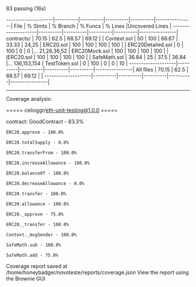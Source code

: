   83 passing (16s)

--------------------|----------|----------|----------|----------|----------------|
File                |  % Stmts | % Branch |  % Funcs |  % Lines |Uncovered Lines |
--------------------|----------|----------|----------|----------|----------------|
 contracts/         |    70.15 |     62.5 |    68.57 |    69.12 |                |
  Context.sol       |       50 |      100 |    66.67 |    33.33 |          24,25 |
  ERC20.sol         |      100 |      100 |      100 |      100 |                |
  ERC20Detailed.sol |        0 |      100 |        0 |        0 |... 21,28,36,52 |
  ERC20Mock.sol     |      100 |      100 |      100 |      100 |                |
  IERC20.sol        |      100 |      100 |      100 |      100 |                |
  SafeMath.sol      |    36.84 |       25 |     37.5 |    36.84 |... 136,153,154 |
  TestToken.sol     |        0 |      100 |        0 |        0 |             10 |
--------------------|----------|----------|----------|----------|----------------|
All files           |    70.15 |     62.5 |    68.57 |    69.12 |                |
--------------------|----------|----------|----------|----------|----------------|

------------------------------------------------------------------------------------------------------------------------------------------------------------------------------------------------------------------------------------------------------------------------------------------------------------

Coverage analysis:

 ===== celioggr/eth-unit-testing@1.0.0 =====

  contract: GoodContract - 83.3%

    ERC20.approve - 100.0%

    ERC20.totalSupply - 0.0%

    ERC20.transferFrom - 100.0%

    ERC20.increaseAllowance - 100.0%

    ERC20.balanceOf - 100.0%

    ERC20.decreaseAllowance - 0.0%

    ERC20.transfer - 100.0%

    ERC20.allowance - 100.0%

    ERC20._approve - 75.0%

    ERC20._transfer - 100.0%

    Context._msgSender - 100.0%

    SafeMath.sub - 100.0%

    SafeMath.add - 75.0%

Coverage report saved at /home/honeybadger/novoteste/reports/coverage.json
View the report using the Brownie GUI






